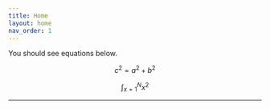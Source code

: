 ```yaml
---
title: Home
layout: home
nav_order: 1
---
```


You should see equations below.

$$ c^{2} = a^{2} + b^{2} $$

$$ \int_{x=1}^{N} x^2 $$

----
